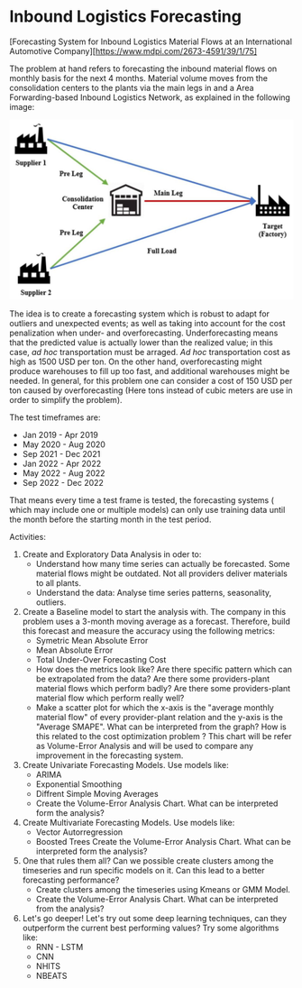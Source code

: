 # Inbound Logistics Forecasting

[Forecasting System for Inbound Logistics Material Flows at an International Automotive Company][https://www.mdpi.com/2673-4591/39/1/75]   

The problem at hand refers to forecasting the inbound material flows on monthly basis for the next 4 months. Material volume moves from the consolidation centers to the plants via the main legs in and a Area Forwarding-based Inbound Logistics Network, as explained in the following image:

![AFILN](img/Area_Forwarding_based_inbound_logistics.png)

The idea is to create a forecasting system which is robust to adapt for outliers and unexpected events; as well as taking into account for the cost penalization when under- and overforecasting. Underforecasting means that the predicted value is actually lower than the realized value; in this case, *ad hoc* transportation must be arraged. *Ad hoc* transportation cost as high as 1500 USD per ton. On the other hand, overforecasting might produce warehouses to fill up too fast, and additional warehouses might be needed. In general, for this problem one can consider a cost of 150 USD per ton caused by overforecasting (Here tons instead of cubic meters are use in order to simplify the problem).

The test timeframes are: 
- Jan 2019 - Apr 2019
- May 2020 - Aug 2020
- Sep 2021 - Dec 2021
- Jan 2022 - Apr 2022
- May 2022 - Aug 2022
- Sep 2022 - Dec 2022

That means every time a test frame is tested, the forecasting systems ( which may include one or multiple models) can only use training data until the month before the starting month in the test period. 

Activities:

1) Create and Exploratory Data Analysis in oder to: 
    - Understand how many time series can actually be forecasted. Some material flows might be outdated. Not all providers deliver materials to all plants. 
    - Understand the data: Analyse time series patterns, seasonality, outliers. 
2) Create a Baseline model to start the analysis with. The company in this problem uses a 3-month moving average as a forecast. Therefore, build this forecast and measure the accuracy using the following metrics: 
    - Symetric Mean Absolute Error
    - Mean Absolute Error
    - Total Under-Over Forecasting Cost
    - How does the metrics look like? Are there specific pattern which can be extrapolated from the data? Are there some providers-plant material flows which perform badly? Are there some providers-plant material flow which perform really well?
    - Make a scatter plot for which the x-axis is the "average monthly material flow" of every provider-plant relation and the y-axis is the "Average SMAPE". What can be interpreted from the graph? How is this related to the cost optimization problem ? This chart will be refer as Volume-Error Analysis and will be used to compare any improvement in the forecasting system. 
3) Create Univariate Forecasting Models. Use models like:
    - ARIMA
    - Exponential Smoothing
    - Diffrent Simple Moving Averages
    - Create the Volume-Error Analysis Chart. What can be interpreted form the analysis?
4) Create Multivariate Forecasting Models. Use models like:
    - Vector Autorregression 
    - Boosted Trees
    Create the Volume-Error Analysis Chart. What can be interpreted form the analysis?
5) One that rules them all? Can we possible create clusters among the timeseries and run specific models on it. Can this lead to a better forecasting performance?
    - Create clusters among the timeseries using Kmeans or GMM Model. 
    - Create the Volume-Error Analysis Chart. What can be interpreted from the analysis?
6) Let's go deeper! Let's try out some deep learning techniques, can they outperform the current best performing values? Try some algorithms like: 
    - RNN - LSTM
    - CNN
    - NHITS
    - NBEATS
    

